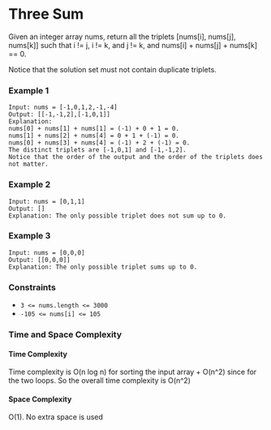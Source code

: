 # Three Sum

Given an integer array nums, return all the triplets [nums[i], nums[j], nums[k]] such that i != j, i != k, and j != k, and nums[i] + nums[j] + nums[k] == 0.

Notice that the solution set must not contain duplicate triplets.

### Example 1

```
Input: nums = [-1,0,1,2,-1,-4]
Output: [[-1,-1,2],[-1,0,1]]
Explanation:
nums[0] + nums[1] + nums[1] = (-1) + 0 + 1 = 0.
nums[1] + nums[2] + nums[4] = 0 + 1 + (-1) = 0.
nums[0] + nums[3] + nums[4] = (-1) + 2 + (-1) = 0.
The distinct triplets are [-1,0,1] and [-1,-1,2].
Notice that the order of the output and the order of the triplets does not matter.
```

### Example 2

```
Input: nums = [0,1,1]
Output: []
Explanation: The only possible triplet does not sum up to 0.
```

### Example 3

```
Input: nums = [0,0,0]
Output: [[0,0,0]]
Explanation: The only possible triplet sums up to 0.
```

### Constraints

- `3 <= nums.length <= 3000`
- `-105 <= nums[i] <= 105`

### Time and Space Complexity

#### Time Complexity

Time complexity is O(n log n) for sorting the input array + O(n^2) since for the two loops. So the overall time complexity is O(n^2)

#### Space Complexity

O(1). No extra space is used
